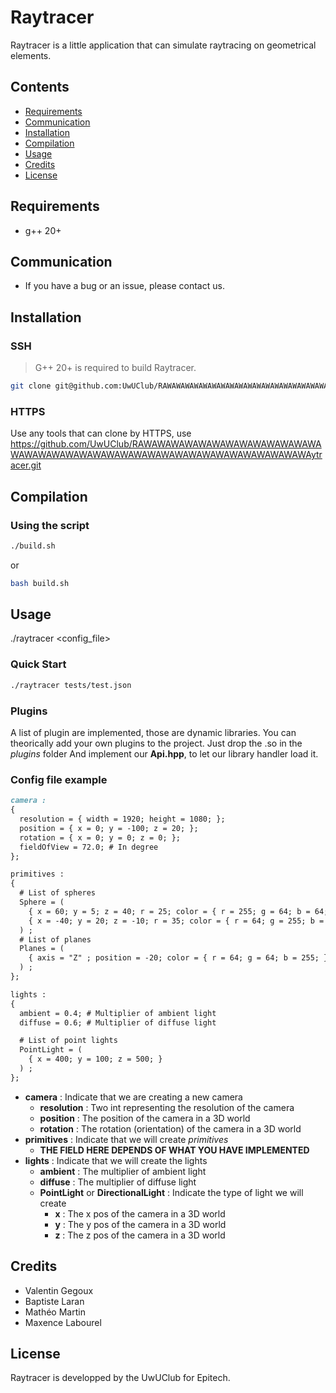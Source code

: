 # Raytracer

Raytracer is a little application that can simulate raytracing on geometrical elements.

## Contents

- [Requirements](#requirements)
- [Communication](#communication)
- [Installation](#installation)
- [Compilation](#compilation)
- [Usage](#usage)
- [Credits](#credits)
- [License](#license)

## Requirements

- g++ 20+

## Communication

- If you have a bug or an issue, please contact us.


## Installation

### SSH

> G++ 20+ is required to build Raytracer.

```bash
git clone git@github.com:UwUClub/RAWAWAWAWAWAWAWAWAWAWAWAWAWAWAWAWAWAWAWAWAWAWAWAWAWAWAWAWAWAWAWAWAWAWAWAytracer.git raytracer
```

### HTTPS

Use any tools that can clone by HTTPS, use https://github.com/UwUClub/RAWAWAWAWAWAWAWAWAWAWAWAWAWAWAWAWAWAWAWAWAWAWAWAWAWAWAWAWAWAWAWAWAWAWAWAytracer.git

## Compilation

### Using the script

```bash
./build.sh
```
or

```bash
bash build.sh
```

## Usage
./raytracer <config_file>

### Quick Start

```bash
./raytracer tests/test.json
```

### Plugins
A list of plugin are implemented, those are dynamic libraries.
You can theorically add your own plugins to the project.
Just drop the .so in the *plugins* folder
And implement our **Api.hpp**, to let our library handler load it.

### Config file example

```markdown
camera :
{
  resolution = { width = 1920; height = 1080; };
  position = { x = 0; y = -100; z = 20; };
  rotation = { x = 0; y = 0; z = 0; };
  fieldOfView = 72.0; # In degree
};

primitives :
{
  # List of spheres
  Sphere = (
    { x = 60; y = 5; z = 40; r = 25; color = { r = 255; g = 64; b = 64; }; } ,
    { x = -40; y = 20; z = -10; r = 35; color = { r = 64; g = 255; b = 64; }; }
  ) ;
  # List of planes
  Planes = (
    { axis = "Z" ; position = -20; color = { r = 64; g = 64; b = 255; }; }
  ) ;
};

lights :
{
  ambient = 0.4; # Multiplier of ambient light
  diffuse = 0.6; # Multiplier of diffuse light

  # List of point lights
  PointLight = (
    { x = 400; y = 100; z = 500; }
  ) ;
};

```

- **camera** : Indicate that we are creating a new camera
    - **resolution** : Two int representing the resolution of the camera
    - **position** : The position of the camera in a 3D world
    - **rotation** : The rotation (orientation) of the camera in a 3D world
- **primitives** : Indicate that we will create *primitives*
    - **THE FIELD HERE DEPENDS OF WHAT YOU HAVE IMPLEMENTED**
- **lights** : Indicate that we will create the lights
    - **ambient** : The multiplier of ambient light
    - **diffuse** : The multiplier of diffuse light
    - **PointLight** or **DirectionalLight** : Indicate the type of light we will create
        - **x** : The x pos of the camera in a 3D world
        - **y** : The y pos of the camera in a 3D world
        - **z** : The z pos of the camera in a 3D world

## Credits

- Valentin Gegoux
- Baptiste Laran
- Mathéo Martin
- Maxence Labourel

## License

Raytracer is developped by the UwUClub for Epitech.
